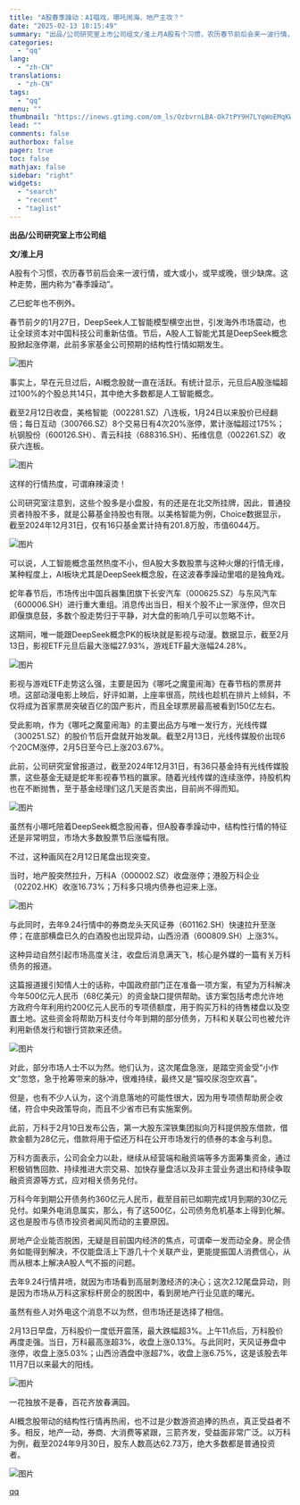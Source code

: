 ```yaml
---
title: "A股春季躁动：AI唱戏，哪吒闹海，地产主攻？"
date: "2025-02-13 18:15:49"
summary: "出品/公司研究室上市公司组文/淮上月A股有个习惯，农历春节前后会来一波行情，或大或小，或早或晚，很少..."
categories:
  - "qq"
lang:
  - "zh-CN"
translations:
  - "zh-CN"
tags:
  - "qq"
menu: ""
thumbnail: "https://inews.gtimg.com/om_ls/OzbvrnLBA-Ok7tPY9H7LYqWoEMqKWbRGmdKjyn7PH4wqMAA_640360/0"
lead: ""
comments: false
authorbox: false
pager: true
toc: false
mathjax: false
sidebar: "right"
widgets:
  - "search"
  - "recent"
  - "taglist"
---
```


**出品/公司研究室上市公司组**

**文/淮上月**

A股有个习惯，农历春节前后会来一波行情，或大或小，或早或晚，很少缺席。这种走势，圈内称为“春季躁动”。

乙巳蛇年也不例外。

春节前夕的1月27日，DeepSeek人工智能模型横空出世，引发海外市场震动，也让全球资本对中国科技公司重新估值。节后，A股人工智能尤其是DeepSeek概念股掀起涨停潮，此前多家基金公司预期的结构性行情如期发生。

![图片](https://inews.gtimg.com/news_bt/OoJw2b-j1vAiCD_jxytRehE7VRzqowjeu-Gfxi-yvDPWYAA/641)

事实上，早在元旦过后，AI概念股就一直在活跃。有统计显示，元旦后A股涨幅超过100%的个股总共14只，其中绝大多数都是人工智能概念。

截至2月12日收盘，美格智能（002281.SZ）八连板，1月24日以来股价已经翻倍；每日互动（300766.SZ）8个交易日有4次20%涨停，累计涨幅超过175%；杭钢股份（600126.SH）、青云科技（688316.SH）、拓维信息（002261.SZ）收获六连板。

![图片](https://inews.gtimg.com/news_bt/OyeuBnKTdMDZdakuvBb7hSMEfSs9Z6H-9Vh8xmGxq5ENAAA/641)

这样的行情热度，可谓麻辣滚烫！

公司研究室注意到，这些个股多是小盘股，有的还是在北交所挂牌，因此，普通投资者持股不多，就是公募基金持股也有限。以美格智能为例，Choice数据显示，截至2024年12月31日，仅有16只基金累计持有201.8万股，市值6044万。

![图片](https://inews.gtimg.com/news_bt/OMgLWqiQCr0dpBN1VP21gVZCRDlXPfRp_jMkaeSasm2SIAA/641)

可以说，人工智能概念虽然热度不小，但A股大多数股票与这种火爆的行情无缘，某种程度上，AI板块尤其是DeepSeek概念股，在这波春季躁动里唱的是独角戏。

蛇年春节后，市场传出中国兵器集团旗下长安汽车（000625.SZ）与东风汽车（600006.SH）进行重大重组。消息传出当日，相关个股不止一家涨停，但次日即偃旗息鼓，多数个股走势归于平静，对大盘的影响几乎可以忽略不计。

这期间，唯一能跟DeepSeek概念PK的板块就是影视与动漫。数据显示，截至2月13日，影视ETF元旦后最大涨幅27.93%，游戏ETF最大涨幅24.28%。

![图片](https://inews.gtimg.com/news_bt/OnSltlHeFXrZRa2bTnZR8Wzo34Bo2IQRai9CvwOHrlfdMAA/641)

影视与游戏ETF走势这么强，主要是因为《哪吒之魔童闹海》在春节档的票房井喷。这部动漫电影上映后，好评如潮，上座率很高，院线也趁机在排片上倾斜，不仅将成为首家票房突破百亿的国产影片，而且全球票房最高被看到150亿左右。

受此影响，作为《哪吒之魔童闹海》的主要出品方与唯一发行方，光线传媒（300251.SZ）的股价节后开盘就开始发飙。截至2月13日，光线传媒股价出现6个20CM涨停，2月5日至今已上涨203.67%。

此前，公司研究室曾报道过，截至2024年12月31日，有36只基金持有光线传媒股票，这些基金无疑是蛇年影视春节档的赢家。随着光线传媒的连续涨停，持股机构也在不断抛售，至于基金经理们这几天是否卖出，目前尚不得而知。

![图片](https://inews.gtimg.com/news_bt/ObeAhKCAMolwU_gcFoDlHKEl312XePpfgT02hYLDltLJYAA/641)

虽然有小哪吒陪着DeepSeek概念股闹春，但A股春季躁动中，结构性行情的特征还是非常明显，市场大多数股票节后涨幅有限。

不过，这种画风在2月12日尾盘出现突变。

当时，地产股突然拉升，万科A（000002.SZ）收盘涨停；港股万科企业（02202.HK）收涨16.73%；万科多只境内债券也迎来上涨。

![图片](https://inews.gtimg.com/news_bt/OzJyrkffzHdEsS06zxy3qOsQfhpx3yUTGkyapENSBtVe8AA/641)

与此同时，去年9.24行情中的券商龙头天风证券（601162.SH）快速拉升至涨停；在底部横盘已久的白酒股也出现异动，山西汾酒（600809.SH）上涨3%。

这种异动自然引起市场高度关注，收盘后消息满天飞，核心是外媒的一篇有关万科债务的报道。

这篇报道援引知情人士的话称，中国政府部门正在准备一项方案，有望为万科解决今年500亿元人民币（68亿美元）的资金缺口提供帮助。该方案包括考虑允许地方政府今年利用约200亿元人民币的专项债额度，用于购买万科的待售楼盘以及空置土地。这些资金将帮助万科支付今年到期的部分债务，万科和关联公司也被允许利用新债发行和银行贷款来还债。

![图片](https://inews.gtimg.com/news_bt/O5NSBWP4UVWfztZPB96zmGvyp4Yrvzd9wWNrDr6jzvshIAA/641)

对此，部分市场人士不以为然。他们认为，这次尾盘急涨，是踏空资金受“小作文”忽悠，急于抢筹带来的脉冲，很难持续，最终又是“猫咬尿泡空欢喜”。

但是，也有不少人认为，这个消息落地的可能性很大，因为用专项债帮助房企收储，符合中央政策导向，而且不少省市已有实施案例。

此前，万科于2月10日发布公告，第一大股东深铁集团拟向万科提供股东借款，借款金额为28亿元，借款将用于偿还万科在公开市场发行的债券的本金与利息。

万科方面表示，公司会全力以赴，继续从经营端和融资端等多方面筹集资金，通过积极销售回款、持续推进大宗交易、加快存量盘活以及非主营业务退出和持续争取融资资源等方式，应对相关债务兑付。

万科今年到期公开债务约360亿元人民币，截至目前已如期完成1月到期的30亿元兑付。如果外电消息属实，那么，有了这500亿，公司债务危机基本上得到化解。这也是股市与债市投资者闻风而动的主要原因。

房地产企业能否脱困，无疑是目前国内经济的焦点，可谓牵一发而动全身。房企债务如能得到解决，不仅能盘活上下游几十个关联产业，更能提振国人消费信心，从而从根本上解决A股人气不振的问题。

去年9.24行情井喷，就因为市场看到高层刺激经济的决心；这次2.12尾盘异动，则是因为市场从万科这家标杆房企的脱困中，看到房地产行业见底的曙光。

虽然有些人对外电这个消息不以为然，但市场还是选择了相信。

2月13日早盘，万科股价一度低开震荡，最大跌幅超3%。上午11点后，万科股价再度走强。当日，万科最高涨超3%，收盘上涨0.13%。与此同时，天风证券盘中涨停，收盘上涨5.03%；山西汾酒盘中涨超7%，收盘上涨6.75%，这是该股去年11月7日以来最大的阳线。

![图片](https://inews.gtimg.com/news_bt/Og70eaPRm4EKNBomOrlb0r2y7PZvmaJ0BqLxHPhk-nt0MAA/641)

一花独放不是春，百花齐放春满园。

AI概念股带动的结构性行情再热闹，也不过是少数游资追捧的热点，真正受益者不多。相反，地产一动，券商、大消费等紧跟，三箭齐发，受益面非常广泛。以万科为例，截至2024年9月30日，股东人数高达62.73万，绝大多数都是普通投资者。

![图片](https://inews.gtimg.com/news_bt/O3zY7OoYOhgTUlHYI_ybOm-iEE6-oP-hhjw5vd12VP4AwAA/641)

[qq](https://new.qq.com/rain/a/20250213A0784B00)

